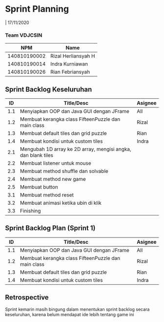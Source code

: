 # Sprint Planning

| 17/11/2020

### Team VDJCSIN

| NPM          | Name                |
| ------------ | ------------------- |
| 140810190002 | Rizal Herliansyah H |
| 140810190014 | Indra Kurniawan     |
| 140810190026 | Rian Febriansyah    |

## Sprint Backlog Keseluruhan

| ID  | Title/Desc                                                    | Asignee |
| --- | ------------------------------------------------------------- | ------- |
| 1.1 | Menyiapkan OOP dan Java GUI dengan JFrame                     | All     |
| 1.2 | Membuat kerangka class FifteenPuzzle dan main class           | Rizal   |
| 1.3 | Membuat default tiles dan grid puzzle                         | Rian    |
| 1.4 | Membuat kondisi untuk custom tiles                            | Indra   |
| 2.1 | Mengubah 1D array ke 2D array, mengisi angka, dan blank tiles |         |
| 2.2 | Membuat listener untuk mouse                                  |         |
| 2.3 | Membuat method shuffle dan solvable                           |         |
| 2.4 | Membuat method new game                                       |         |
| 2.5 | Membuat button                                                |         |
| 3.1 | Membuat method reset                                          |         |
| 3.2 | Membuat animasi ketika ubin di klik                           |         |
| 3.3 | Finishing                                                     |         |

## Sprint Backlog Plan (Sprint 1)

| ID  | Title/Desc                                          | Asignee |
| --- | --------------------------------------------------- | ------- |
| 1.1 | Menyiapkan OOP dan Java GUI dengan JFrame           | All     |
| 1.2 | Membuat kerangka class FifteenPuzzle dan main class | Rizal   |
| 1.3 | Membuat default tiles dan grid puzzle               | Rian    |
| 1.4 | Membuat kondisi untuk custom tiles                  | Indra   |

## Retrospective

Sprint kemarin masih bingung dalam menentukan sprint backlog secara keseluruhan, karena belum mendapat ide lebih tentang game ini
